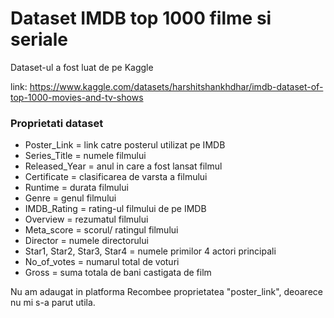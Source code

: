 # Dataset IMDB top 1000 filme si seriale

Dataset-ul a fost luat de pe Kaggle

link: https://www.kaggle.com/datasets/harshitshankhdhar/imdb-dataset-of-top-1000-movies-and-tv-shows

### Proprietati dataset

-   Poster_Link = link catre posterul utilizat pe IMDB
-   Series_Title = numele filmului
-   Released_Year = anul in care a fost lansat filmul
-   Certificate = clasificarea de varsta a filmului
-   Runtime = durata filmului
-   Genre = genul filmului
-   IMDB_Rating = rating-ul filmului de pe IMDB
-   Overview = rezumatul filmului
-   Meta_score = scorul/ ratingul filmului
-   Director = numele directorului
-   Star1, Star2, Star3, Star4 = numele primilor 4 actori principali
-   No_of_votes = numarul total de voturi
-   Gross = suma totala de bani castigata de film

Nu am adaugat in platforma Recombee proprietatea "poster_link", deoarece nu mi s-a parut utila.
